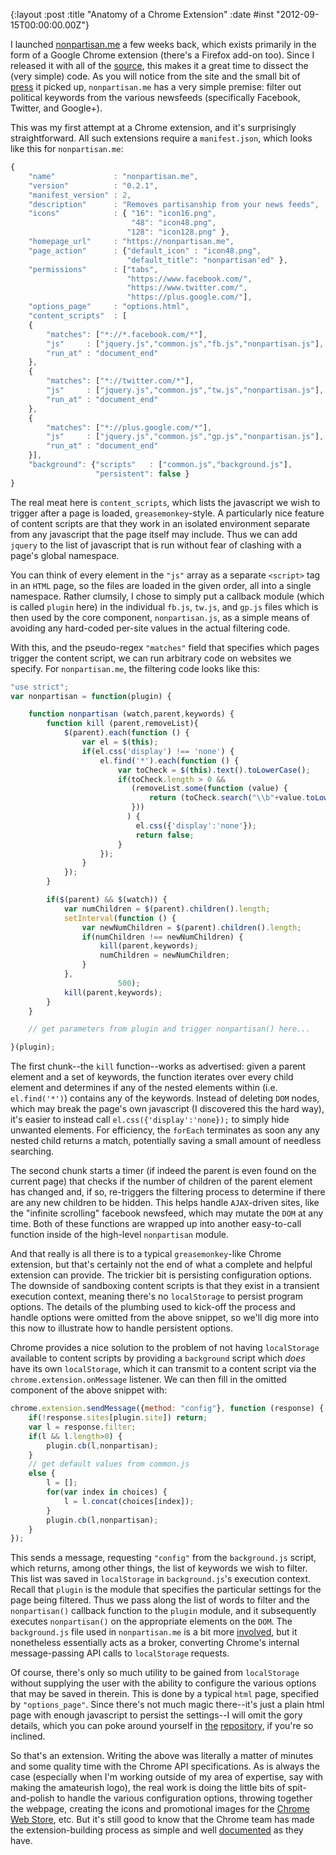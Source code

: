 {:layout :post
 :title "Anatomy of a Chrome Extension"
 :date #inst "2012-09-15T00:00:00.00Z"}

I launched [nonpartisan.me][1] a few weeks back, which exists
primarily in the form of a Google Chrome extension (there's a Firefox
add-on too).  Since I released it with all of the [source][2], this
makes it a great time to dissect the (very simple) code.  As you will
notice from the site and the small bit of [press][5] it picked up,
`nonpartisan.me` has a very simple premise: filter out political
keywords from the various newsfeeds (specifically Facebook, Twitter,
and Google+).

This was my first attempt at a Chrome extension, and it's surprisingly
straightforward.  All such extensions require a `manifest.json`, which
looks like this for `nonpartisan.me`:

```javascript
{
    "name"             : "nonpartisan.me",
    "version"          : "0.2.1",
    "manifest_version" : 2,
    "description"      : "Removes partisanship from your news feeds",
    "icons"            : { "16": "icon16.png",
                           "48": "icon48.png",
                          "128": "icon128.png" },
    "homepage_url"     : "https://nonpartisan.me",
    "page_action"      : {"default_icon" : "icon48.png",
                          "default_title": "nonpartisan'ed" },
    "permissions"      : ["tabs",
                          "https://www.facebook.com/",
                          "https://www.twitter.com/",
                          "https://plus.google.com/"],
    "options_page"     : "options.html",
    "content_scripts"  : [
    {
        "matches": ["*://*.facebook.com/*"],
        "js"     : ["jquery.js","common.js","fb.js","nonpartisan.js"],
        "run_at" : "document_end"
    },
    {
        "matches": ["*://twitter.com/*"],
        "js"     : ["jquery.js","common.js","tw.js","nonpartisan.js"],
        "run_at" : "document_end"
    },
    {
        "matches": ["*://plus.google.com/*"],
        "js"     : ["jquery.js","common.js","gp.js","nonpartisan.js"],
        "run_at" : "document_end"
    }],
    "background": {"scripts"   : ["common.js","background.js"],
                   "persistent": false }
}
```

The real meat here is `content_scripts`, which lists the javascript we
wish to trigger after a page is loaded, `greasemonkey`-style.  A
particularly nice feature of content scripts are that they work in an
isolated environment separate from any javascript that the page itself
may include.  Thus we can add `jquery` to the list of javascript that
is run without fear of clashing with a page's global namespace.

You can think of every element in the `"js"` array as a separate
`<script>` tag in an `HTML` page, so the files are loaded in the given
order, all into a single namespace.  Rather clumsily, I chose to
simply put a callback module (which is called `plugin` here) in the
individual `fb.js`, `tw.js`, and `gp.js` files which is then used by
the core component, `nonpartisan.js`, as a simple means of avoiding
any hard-coded per-site values in the actual filtering code.

With this, and the pseudo-regex `"matches"` field that specifies which
pages trigger the content script, we can run arbitrary code on
websites we specify.  For `nonpartisan.me`, the filtering code looks
like this:

```javascript
"use strict";
var nonpartisan = function(plugin) {

    function nonpartisan (watch,parent,keywords) {
        function kill (parent,removeList){
            $(parent).each(function () {
                var el = $(this);
                if(el.css('display') !== 'none') {
                    el.find('*').each(function () {
                        var toCheck = $(this).text().toLowerCase();
                        if(toCheck.length > 0 &&
                           (removeList.some(function (value) {
                               return (toCheck.search("\\b"+value.toLowerCase()+"\\b") >=0);
                           }))
                          ) {
                            el.css({'display':'none'});
                            return false;
                        }
                    });
                }
            });
        }

        if($(parent) && $(watch)) {
            var numChildren = $(parent).children().length;
            setInterval(function () {
                var newNumChildren = $(parent).children().length;
                if(numChildren !== newNumChildren) {
                    kill(parent,keywords);
                    numChildren = newNumChildren;
                }
            },
                        500);
            kill(parent,keywords);
        }
    }

    // get parameters from plugin and trigger nonpartisan() here...

}(plugin);
```

The first chunk--the `kill` function--works as advertised: given a
parent element and a set of keywords, the function iterates over every
child element and determines if any of the nested elements within
(i.e. `el.find('*')`) contains any of the keywords.  Instead of
deleting `DOM` nodes, which may break the page's own javascript (I
discovered this the hard way), it's easier to instead call
`el.css({'display':'none});` to simply hide unwanted elements.  For
efficiency, the `forEach` terminates as soon any any nested child
returns a match, potentially saving a small amount of needless
searching.

The second chunk starts a timer (if indeed the parent is even found on
the current page) that checks if the number of children of the parent
element has changed and, if so, re-triggers the filtering process to
determine if there are any new children to be hidden.  This helps
handle `AJAX`-driven sites, like the "infinite scrolling" facebook
newsfeed, which may mutate the `DOM` at any time.  Both of these
functions are wrapped up into another easy-to-call function inside of
the high-level `nonpartisan` module.

And that really is all there is to a typical `greasemonkey`-like
Chrome extension, but that's certainly not the end of what a complete
and helpful extension can provide.  The trickier bit is persisting
configuration options.  The downside of sandboxing content scripts is
that they exist in a transient execution context, meaning there's no
`localStorage` to persist program options.  The details of the
plumbing used to kick-off the process and handle options were omitted
from the above snippet, so we'll dig more into this now to illustrate
how to handle persistent options.

Chrome provides a nice solution to the problem of not having
`localStorage` available to content scripts by providing a
`background` script which *does* have its own `localStorage`, which it
can transmit to a content script via the `chrome.extension.onMessage`
listener.  We can then fill in the omitted component of the above
snippet with:

```javascript
chrome.extension.sendMessage({method: "config"}, function (response) {
    if(!response.sites[plugin.site]) return;
    var l = response.filter;
    if(l && l.length>0) {
        plugin.cb(l,nonpartisan);
    }
    // get default values from common.js
    else {
        l = [];
        for(var index in choices) {
            l = l.concat(choices[index]);
        }
        plugin.cb(l,nonpartisan);
    }
});
```

This sends a message, requesting `"config"` from the `background.js`
script, which returns, among other things, the list of keywords we
wish to filter.  This list was saved in `localStorage` in
`background.js`'s execution context.  Recall that `plugin` is the
module that specifies the particular settings for the page being
filtered.  Thus we pass along the list of words to filter and the
`nonpartisan()` callback function to the `plugin` module, and it
subsequently executes `nonpartisan()` on the appropriate elements on
the `DOM`.  The `background.js` file used in `nonpartisan.me` is a bit
more [involved][4], but it nonetheless essentially acts as a broker,
converting Chrome's internal message-passing API calls to
`localStorage` requests.

Of course, there's only so much utility to be gained from
`localStorage` without supplying the user with the ability to
configure the various options that may be saved in therein.  This is
done by a typical `html` page, specified by `"options_page"`.  Since
there's not much magic there--it's just a plain html page with enough
javascript to persist the settings--I will omit the gory details,
which you can poke around yourself in [the][3] [repository][4], if
you're so inclined.

So that's an extension.  Writing the above was literally a matter of
minutes and some quality time with the Chrome API specifications.  As
is always the case (especially when I'm working outside of my area of
expertise, say with making the amateurish logo), the real work is
doing the little bits of spit-and-polish to handle the various
configuration options, throwing together the webpage, creating the
icons and promotional images for the [Chrome Web Store][6], etc.  But
it's still good to know that the Chrome team has made the
extension-building process as simple and well [documented][7] as they
have.

[1]: http://nonpartisan.me
[2]: https://github.com/malloc47/nonpartisan.me
[3]: https://github.com/malloc47/nonpartisan.me/blob/master/chrome/options.js
[4]: https://github.com/malloc47/nonpartisan.me/blob/master/chrome/background.js
[5]: https://charlestoncitypaper.com/sick-of-politics-on-facebook-try-this-browser-tool/
[6]: https://chrome.google.com/webstore/detail/ninebcppidndhampaggnjbijpacoadgg
[7]: https://developer.chrome.com/extensions/docs.html
